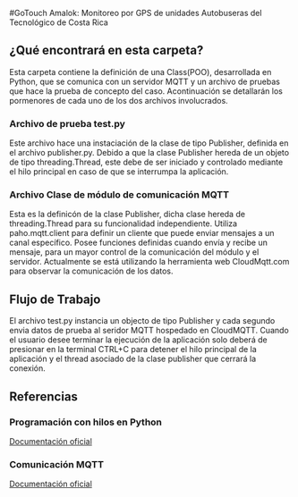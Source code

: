 #GoTouch Amalok: Monitoreo por GPS de unidades Autobuseras del Tecnológico de Costa Rica 
##  ¿Qué encontrará en esta carpeta?
Esta carpeta contiene la definición de una Class(POO), desarrollada en Python, que se comunica con un servidor MQTT y un archivo de pruebas que hace la prueba de concepto del caso.
Acontinuación se detallarán los pormenores de cada uno de los dos archivos involucrados.
### Archivo de prueba test.py
Este archivo hace una instaciación de la clase de tipo Publisher, definida en el archivo publisher.py. Debido a que la clase Publisher hereda de un objeto de tipo threading.Thread, este debe de ser iniciado y controlado mediante el hilo principal  en caso de que se interrumpa la aplicación.
### Archivo Clase de módulo de comunicación MQTT
Esta es la definicón de la clase Publisher, dicha clase hereda de threading.Thread para su funcionalidad independiente. Utiliza paho.mqtt.client para definir un cliente que puede enviar mensajes a un  canal específico.
Posee funciones definidas cuando envía y recibe un mensaje, para un mayor control de la comunicación del módulo y el servidor.
Actualmente se está utilizando la herramienta web CloudMqtt.com para observar la comunicación de los datos.
##  Flujo de Trabajo
El archivo test.py instancia un objecto de tipo Publisher y cada segundo envia datos de prueba al seridor MQTT hospedado en CloudMQTT.
Cuando el usuario desee terminar la ejecución de la aplicación solo deberá de presionar en la terminal CTRL+C para detener el hilo principal de la aplicación y el thread asociado de la clase publisher que cerrará la conexión.
##  Referencias

### Programación con hilos en Python
[Documentación oficial](https://docs.python.org/2/library/threading.html)
### Comunicación MQTT
[Documentación oficial](https://pypi.python.org/pypi/paho-mqtt/1.1#connect-reconnect-disconnect)
